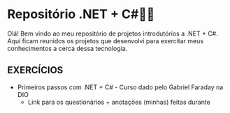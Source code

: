 # Repositório .NET + C#:woman_technologist:

Olá! Bem vindo ao meu repositório de projetos introdutórios a .NET + C#. Aqui ficam reunidos os projetos que desenvolvi para exercitar meus conhecimentos a cerca dessa tecnologia.



## **EXERCÍCIOS**

- Primeiros passos com .NET + C# - Curso dado pelo Gabriel Faraday na DIO
  - Link para os questionários + anotações (minhas) feitas durante 


